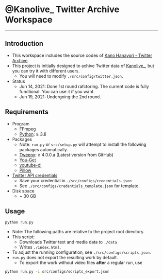 # @Kanolive_ Twitter Archive Workspace

---

## Introduction

- This workspace includes the source codes of [Kano Hanayori - Twitter Archive](https://github.com/Nick-Lrc/kano_hanayori_twitter).
- This project is initially designed to achive Twitter data of [Kanolive_](https://twitter.com/Kanolive_), but you can try it with different users.
  - You will need to modify `./src/config/twitter.json`.
- Status
  - Jun 14, 2021: Done 1st round rafctoring. The current code is fully functional. You can use it if you want.
  - Jun 19, 2021: Undergoing the 2nd round.

## Requirements

- Program
  - [FFmpeg](https://www.ffmpeg.org/)
  - [Python](https://www.python.org/): &ge; 3.8
- Packages
  - Note: `run.py` or `src/setup.py` will attempt to install the following packages automatically. 
  - [Tweepy](https://github.com/tweepy/tweepy): &ge; 4.0.0.a (Latest version from GitHub)
  - [You-Get](https://github.com/soimort/you-get)
  - [youtube-dl](https://github.com/ytdl-org/youtube-dl/)
  - [Pillow](https://github.com/python-pillow/Pillow)
- [Twitter API credentials](https://developer.twitter.com/en/docs/twitter-api/getting-started/getting-access-to-the-twitter-api)
  - Save your credential in `./src/configs/credentials.json`
  - See `./src/configs/credentials_template.json` for template.
- Disk space
  - ~ 30 GB

## Usage

```bash
python run.py
```

- Note: The following paths are relative to the project root directory.
- This script:
  - Downloads Twitter text and media data to `./data`
  - Writes `./index.html`.
- To adjust the running configuration, see `./src/configs/scripts.json`.
- `run.py` does not export the resulting work by default.
  - To export the work without video files **after** a regular run, use

```bash
python run.py -i src/configs/scripts_export.json
```
